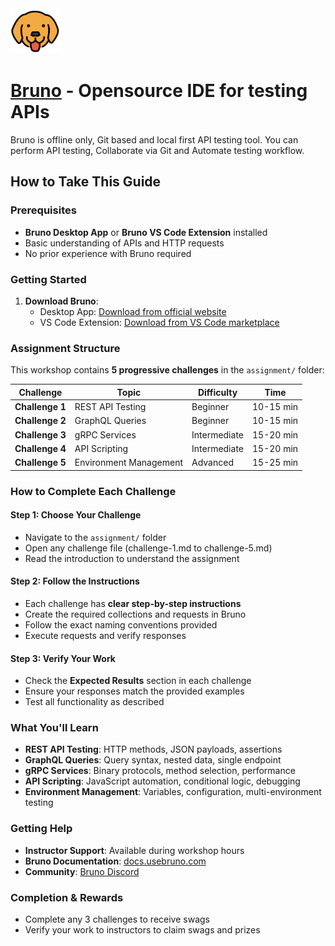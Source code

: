 <br />
<img src="images/logo-transparent.png" width="80"/>

# [Bruno](https://www.usebruno.com/) - Opensource IDE for testing APIs

Bruno is offline only, Git based and local first API testing tool. You can perform API testing, Collaborate via Git and Automate testing workflow. 

## How to Take This Guide

### Prerequisites
- **Bruno Desktop App** or **Bruno VS Code Extension** installed
- Basic understanding of APIs and HTTP requests
- No prior experience with Bruno required

### Getting Started
1. **Download Bruno**: 
   - Desktop App: [Download from official website](https://www.usebruno.com/)
   - VS Code Extension: [Download from VS Code marketplace](https://marketplace.visualstudio.com/items?itemName=bruno-api-client.bruno)

### Assignment Structure
This workshop contains **5 progressive challenges** in the `assignment/` folder:

| Challenge | Topic | Difficulty | Time |
|-----------|-------|------------|------|
| **Challenge 1** | REST API Testing | Beginner | 10-15 min |
| **Challenge 2** | GraphQL Queries | Beginner | 10-15 min |
| **Challenge 3** | gRPC Services | Intermediate | 15-20 min |
| **Challenge 4** | API Scripting | Intermediate | 15-20 min |
| **Challenge 5** | Environment Management | Advanced | 15-25 min |

### How to Complete Each Challenge

#### Step 1: Choose Your Challenge
- Navigate to the `assignment/` folder
- Open any challenge file (challenge-1.md to challenge-5.md)
- Read the introduction to understand the assignment

#### Step 2: Follow the Instructions
- Each challenge has **clear step-by-step instructions**
- Create the required collections and requests in Bruno
- Follow the exact naming conventions provided
- Execute requests and verify responses

#### Step 3: Verify Your Work
- Check the **Expected Results** section in each challenge
- Ensure your responses match the provided examples
- Test all functionality as described

### What You'll Learn
- **REST API Testing**: HTTP methods, JSON payloads, assertions
- **GraphQL Queries**: Query syntax, nested data, single endpoint
- **gRPC Services**: Binary protocols, method selection, performance
- **API Scripting**: JavaScript automation, conditional logic, debugging
- **Environment Management**: Variables, configuration, multi-environment testing

### Getting Help
- **Instructor Support**: Available during workshop hours
- **Bruno Documentation**: [docs.usebruno.com](https://docs.usebruno.com)
- **Community**: [Bruno Discord](https://discord.gg/K5XbZzGk5P)

### Completion & Rewards
- Complete any 3 challenges to receive swags
- Verify your work to instructors to claim swags and prizes


